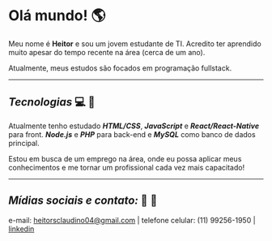 # **Olá mundo!** :earth_americas:
Meu nome é **Heitor** e sou um jovem estudante de TI. Acredito ter aprendido muito apesar do tempo recente na área (cerca de um ano).

Atualmente, meus estudos são focados em programação fullstack.
***
## __*Tecnologias*__ :computer: :electric_plug:
Atualmente tenho estudado __*HTML/CSS*__, __*JavaScript*__ e __*React/React-Native*__ para front. __*Node.js*__ e __*PHP*__ para back-end e __*MySQL*__ como banco de dados principal.

Estou em busca de um emprego na área, onde eu possa aplicar meus conhecimentos e me tornar um profissional cada vez mais capacitado!
***
## __*Mídias sociais e contato:*__ :mag_right: :speech_balloon:
e-mail: heitorsclaudino04@gmail.com |
telefone celular: (11) 99256-1950 | 
[linkedin](https://www.linkedin.com/in/heitor-da-silva-claudino/)

